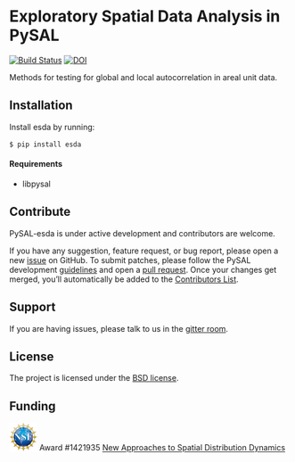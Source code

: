 Exploratory Spatial Data Analysis in PySAL
==========================================

[![Build Status](https://travis-ci.org/pysal/esda.svg?branch=master)](https://travis-ci.org/pysal/esda)
[![DOI](https://zenodo.org/badge/81873636.svg)](https://zenodo.org/badge/latestdoi/81873636)

Methods for  testing for global and local autocorrelation in areal unit data.

Installation
------------

Install esda by running:

```
$ pip install esda
```

#### Requirements

- libpysal

Contribute
----------

PySAL-esda is under active development and contributors are welcome.

If you have any suggestion, feature request, or bug report, please open a new [issue](https://github.com/pysal/esda/issues) on GitHub. To submit patches, please follow the PySAL development [guidelines](http://pysal.readthedocs.io/en/latest/developers/index.html) and open a [pull request](https://github.com/pysal/esda). Once your changes get merged, you’ll automatically be added to the [Contributors List](https://github.com/pysal/esda/graphs/contributors).

Support
-------

If you are having issues, please talk to us in the [gitter room](https://gitter.im/pysal/pysal).
 
License
-------

The project is licensed under the [BSD license](https://github.com/pysal/esda/blob/master/LICENSE).

Funding
-------

<img src="figs/nsf_logo.jpg" width="50"> Award #1421935 [New Approaches to Spatial Distribution Dynamics](https://www.nsf.gov/awardsearch/showAward?AWD_ID=1421935)
